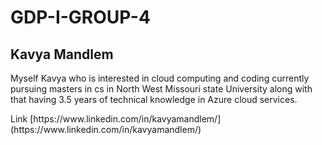 # GDP-I-GROUP-4
## Kavya Mandlem 
<p> Myself Kavya who is interested in cloud computing and coding currently pursuing masters in cs in North West Missouri state University along with that 
having 3.5 years of technical knowledge in Azure cloud services.
</p>
Link [https://www.linkedin.com/in/kavyamandlem/](https://www.linkedin.com/in/kavyamandlem/)
